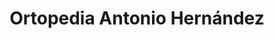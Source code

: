 ---
title: "Ortopedia Antonio Hernández"
url: /zamora/ortopedia-antonio-hernandez/
shop: suministros médicos
---